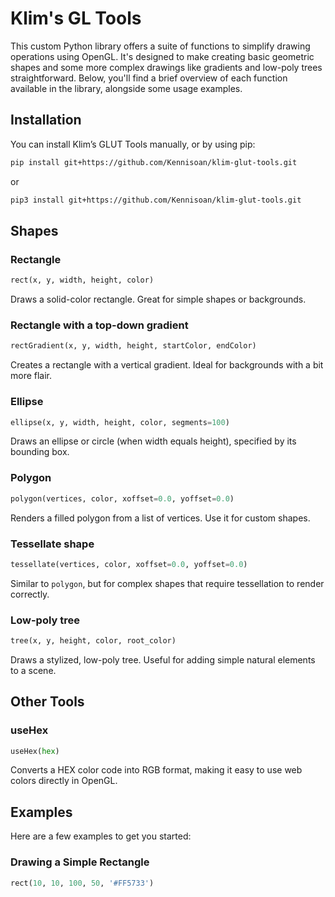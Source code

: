 # Klim's GL Tools

This custom Python library offers a suite of functions to simplify drawing operations using OpenGL. It's designed to make creating basic geometric shapes and some more complex drawings like gradients and low-poly trees straightforward. Below, you'll find a brief overview of each function available in the library, alongside some usage examples.

## Installation

You can install Klim’s GLUT Tools manually, or by using pip:
```bash
pip install git+https://github.com/Kennisoan/klim-glut-tools.git
```
or
```bash
pip3 install git+https://github.com/Kennisoan/klim-glut-tools.git
```

## Shapes

### Rectangle
```python
rect(x, y, width, height, color)
```
Draws a solid-color rectangle. Great for simple shapes or backgrounds.

### Rectangle with a top-down gradient
```python
rectGradient(x, y, width, height, startColor, endColor)
```
Creates a rectangle with a vertical gradient. Ideal for backgrounds with a bit more flair.

### Ellipse
```python
ellipse(x, y, width, height, color, segments=100)
```
Draws an ellipse or circle (when width equals height), specified by its bounding box.

### Polygon
```python
polygon(vertices, color, xoffset=0.0, yoffset=0.0)
```
Renders a filled polygon from a list of vertices. Use it for custom shapes.

### Tessellate shape
```python
tessellate(vertices, color, xoffset=0.0, yoffset=0.0)
```
Similar to `polygon`, but for complex shapes that require tessellation to render correctly.

### Low-poly tree
```python
tree(x, y, height, color, root_color)
```
Draws a stylized, low-poly tree. Useful for adding simple natural elements to a scene.

## Other Tools

### useHex
```python
useHex(hex)
```
Converts a HEX color code into RGB format, making it easy to use web colors directly in OpenGL.

## Examples

Here are a few examples to get you started:

### Drawing a Simple Rectangle
```python
rect(10, 10, 100, 50, '#FF5733')
```
